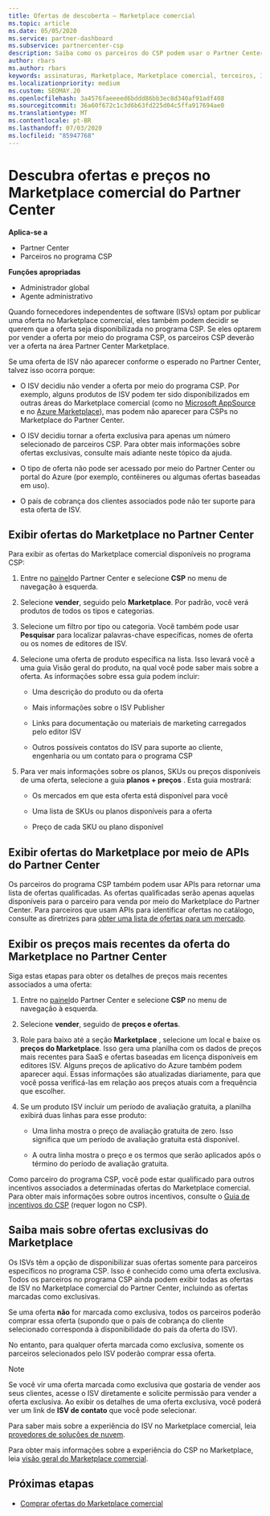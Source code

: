 ```yaml
---
title: Ofertas de descoberta – Marketplace comercial
ms.topic: article
ms.date: 05/05/2020
ms.service: partner-dashboard
ms.subservice: partnercenter-csp
description: Saiba como os parceiros do CSP podem usar o Partner Center para exibir ou pesquisar o Marketplace para ofertas de SaaS ou preços de ISVs (fornecedores independentes de software).
author: rbars
ms.author: rbars
keywords: assinaturas, Marketplace, Marketplace comercial, terceiros, ISV, ofertas de SaaS, programa de provedor de soluções na nuvem, programa CSP, parceiros CSP
ms.localizationpriority: medium
ms.custom: SEOMAY.20
ms.openlocfilehash: 3a4576faeeeed6bddd86bb3ec8d340af91adf408
ms.sourcegitcommit: 36a60f672c1c3d6b63fd225d04c5ffa917694ae0
ms.translationtype: MT
ms.contentlocale: pt-BR
ms.lasthandoff: 07/03/2020
ms.locfileid: "85947768"
---
```

# <a name="discover-offers-and-pricing-in-the-partner-center-commercial-marketplace"></a>Descubra ofertas e preços no Marketplace comercial do Partner Center

**Aplica-se a**

- Partner Center
- Parceiros no programa CSP

**Funções apropriadas**

- Administrador global
- Agente administrativo

Quando fornecedores independentes de software (ISVs) optam por publicar uma oferta no Marketplace comercial, eles também podem decidir se querem que a oferta seja disponibilizada no programa CSP. Se eles optarem por vender a oferta por meio do programa CSP, os parceiros CSP deverão ver a oferta na área Partner Center Marketplace.

Se uma oferta de ISV não aparecer conforme o esperado no Partner Center, talvez isso ocorra porque:

- O ISV decidiu não vender a oferta por meio do programa CSP. Por exemplo, alguns produtos de ISV podem ter sido disponibilizados em outras áreas do Marketplace comercial (como no [Microsoft AppSource](https://appsource.microsoft.com/) e no [Azure Marketplace](https://azuremarketplace.microsoft.com/)), mas podem não aparecer para CSPs no Marketplace do Partner Center.

- O ISV decidiu tornar a oferta exclusiva para apenas um número selecionado de parceiros CSP. Para obter mais informações sobre ofertas exclusivas, consulte mais adiante neste tópico da ajuda.

- O tipo de oferta não pode ser acessado por meio do Partner Center ou portal do Azure (por exemplo, contêineres ou algumas ofertas baseadas em uso).

- O país de cobrança dos clientes associados pode não ter suporte para esta oferta de ISV.

## <a name="view-marketplace-offers-in-partner-center"></a>Exibir ofertas do Marketplace no Partner Center

Para exibir as ofertas do Marketplace comercial disponíveis no programa CSP: 

1. Entre no [painel](https://partner.microsoft.com/dashboard)do Partner Center e selecione **CSP** no menu de navegação à esquerda.

2. Selecione **vender**, seguido pelo **Marketplace**. Por padrão, você verá produtos de todos os tipos e categorias.

3. Selecione um filtro por tipo ou categoria. Você também pode usar **Pesquisar** para localizar palavras-chave específicas, nomes de oferta ou os nomes de editores de ISV.

4. Selecione uma oferta de produto específica na lista. Isso levará você a uma guia Visão geral do produto, na qual você pode saber mais sobre a oferta. As informações sobre essa guia podem incluir: 

    - Uma descrição do produto ou da oferta

    - Mais informações sobre o ISV Publisher

    - Links para documentação ou materiais de marketing carregados pelo editor ISV

    - Outros possíveis contatos do ISV para suporte ao cliente, engenharia ou um contato para o programa CSP

5. Para ver mais informações sobre os planos, SKUs ou preços disponíveis de uma oferta, selecione a guia **planos + preços** . Esta guia mostrará:

    - Os mercados em que esta oferta está disponível para você

    - Uma lista de SKUs ou planos disponíveis para a oferta

    - Preço de cada SKU ou plano disponível

## <a name="view-marketplace-offers-via-partner-center-apis"></a>Exibir ofertas do Marketplace por meio de APIs do Partner Center

Os parceiros do programa CSP também podem usar APIs para retornar uma lista de ofertas qualificadas. As ofertas qualificadas serão apenas aquelas disponíveis para o parceiro para venda por meio do Marketplace do Partner Center. Para parceiros que usam APIs para identificar ofertas no catálogo, consulte as diretrizes para [obter uma lista de ofertas para um mercado](https://docs.microsoft.com/partner-center/develop/create-subscription-azure-marketplace-products#get-a-list-of-offers-for-a-market).

## <a name="view-the-latest-marketplace-offer-pricing-in-partner-center"></a>Exibir os preços mais recentes da oferta do Marketplace no Partner Center

Siga estas etapas para obter os detalhes de preços mais recentes associados a uma oferta:

1. Entre no [painel](https://partner.microsoft.com/dashboard)do Partner Center e selecione **CSP** no menu de navegação à esquerda.

2. Selecione **vender**, seguido de **preços e ofertas**.

3. Role para baixo até a seção **Marketplace** , selecione um local e baixe os **preços do Marketplace**. Isso gera uma planilha com os dados de preços mais recentes para SaaS e ofertas baseadas em licença disponíveis em editores ISV. Alguns preços de aplicativo do Azure também podem aparecer aqui. Essas informações são atualizadas diariamente, para que você possa verificá-las em relação aos preços atuais com a frequência que escolher.

4. Se um produto ISV incluir um período de avaliação gratuita, a planilha exibirá duas linhas para esse produto:

    - Uma linha mostra o preço de avaliação gratuita de zero. Isso significa que um período de avaliação gratuita está disponível.

    - A outra linha mostra o preço e os termos que serão aplicados após o término do período de avaliação gratuita.

Como parceiro do programa CSP, você pode estar qualificado para outros incentivos associados a determinadas ofertas do Marketplace comercial. Para obter mais informações sobre outros incentivos, consulte o [Guia de incentivos do CSP](https://aka.ms/partnerincentives) (requer logon no CSP).

## <a name="learn-about-marketplace-exclusive-offers"></a>Saiba mais sobre ofertas exclusivas do Marketplace

Os ISVs têm a opção de disponibilizar suas ofertas somente para parceiros específicos no programa CSP. Isso é conhecido como uma oferta exclusiva. Todos os parceiros no programa CSP ainda podem exibir todas as ofertas de ISV no Marketplace comercial do Partner Center, incluindo as ofertas marcadas como exclusivas.

Se uma oferta **não** for marcada como exclusiva, todos os parceiros poderão comprar essa oferta (supondo que o país de cobrança do cliente selecionado corresponda à disponibilidade do país da oferta do ISV).

No entanto, para qualquer oferta marcada como exclusiva, somente os parceiros selecionados pelo ISV poderão comprar essa oferta.

> [!NOTE]
> Se você vir uma oferta marcada como exclusiva que gostaria de vender aos seus clientes, acesse o ISV diretamente e solicite permissão para vender a oferta exclusiva. Ao exibir os detalhes de uma oferta exclusiva, você poderá ver um link de **ISV de contato** que você pode selecionar.

Para saber mais sobre a experiência do ISV no Marketplace comercial, leia [provedores de soluções de nuvem](https://docs.microsoft.com/azure/marketplace/cloud-solution-providers).

Para obter mais informações sobre a experiência do CSP no Marketplace, leia [visão geral do Marketplace comercial](csp-commercial-marketplace-overview.md).

## <a name="next-steps"></a>Próximas etapas

- [Comprar ofertas do Marketplace comercial](csp-commercial-marketplace-purchase.md)
